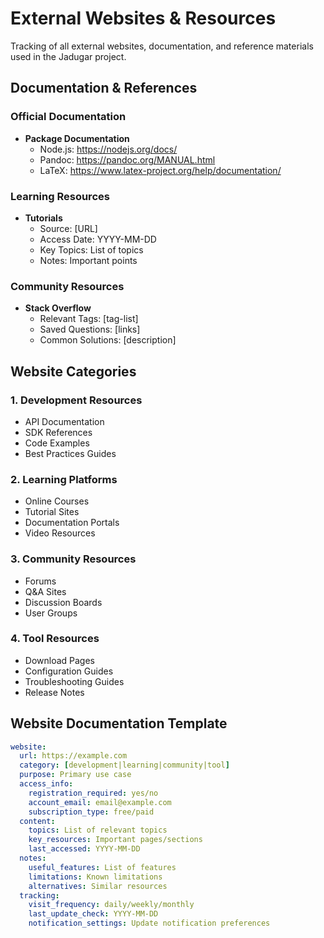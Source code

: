# External Websites & Resources

Tracking of all external websites, documentation, and reference materials used in the Jadugar project.

## Documentation & References

### Official Documentation
- **Package Documentation**
  - Node.js: https://nodejs.org/docs/
  - Pandoc: https://pandoc.org/MANUAL.html
  - LaTeX: https://www.latex-project.org/help/documentation/

### Learning Resources
- **Tutorials**
  - Source: [URL]
  - Access Date: YYYY-MM-DD
  - Key Topics: List of topics
  - Notes: Important points

### Community Resources
- **Stack Overflow**
  - Relevant Tags: [tag-list]
  - Saved Questions: [links]
  - Common Solutions: [description]

## Website Categories

### 1. Development Resources
- API Documentation
- SDK References
- Code Examples
- Best Practices Guides

### 2. Learning Platforms
- Online Courses
- Tutorial Sites
- Documentation Portals
- Video Resources

### 3. Community Resources
- Forums
- Q&A Sites
- Discussion Boards
- User Groups

### 4. Tool Resources
- Download Pages
- Configuration Guides
- Troubleshooting Guides
- Release Notes

## Website Documentation Template
```yaml
website:
  url: https://example.com
  category: [development|learning|community|tool]
  purpose: Primary use case
  access_info:
    registration_required: yes/no
    account_email: email@example.com
    subscription_type: free/paid
  content:
    topics: List of relevant topics
    key_resources: Important pages/sections
    last_accessed: YYYY-MM-DD
  notes:
    useful_features: List of features
    limitations: Known limitations
    alternatives: Similar resources
  tracking:
    visit_frequency: daily/weekly/monthly
    last_update_check: YYYY-MM-DD
    notification_settings: Update notification preferences
```
